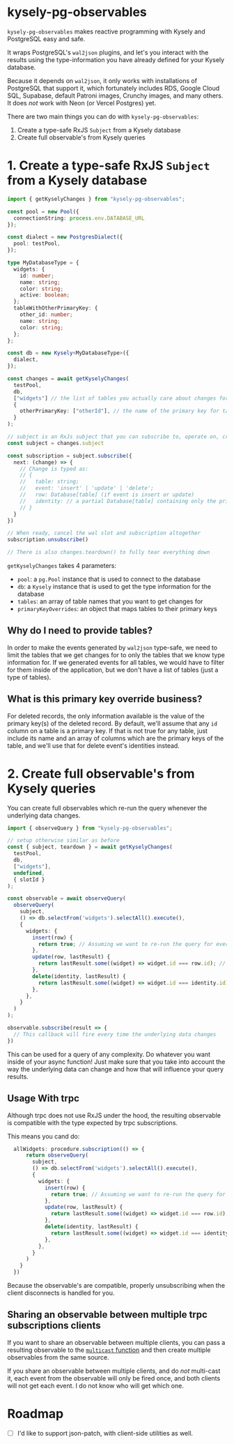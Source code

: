 # kysely-pg-observables

`kysely-pg-observables` makes reactive programming with Kysely and PostgreSQL easy and safe.

It wraps PostgreSQL's `wal2json` plugins, and let's you interact with the results using the type-information
you have already defined for your Kysely database.

Because it depends on `wal2json`, it only works with installations of PostgreSQL that support it, which fortunately
includes RDS, Google Cloud SQL, Supabase, default Patroni images, Crunchy images, and many others. 
It does *not* work with Neon (or Vercel Postgres) yet.

There are two main things you can do with `kysely-pg-observables`:
1. Create a type-safe RxJS `Subject` from a Kysely database
2. Create full observable's from Kysely queries

# 1. Create a type-safe RxJS `Subject` from a Kysely database

```typescript
import { getKyselyChanges } from "kysely-pg-observables";

const pool = new Pool({
  connectionString: process.env.DATABASE_URL
});

const dialect = new PostgresDialect({
  pool: testPool,
});

type MyDatabaseType = {
  widgets: {
    id: number;
    name: string;
    color: string;
    active: boolean;
  };
  tableWithOtherPrimaryKey: {
    other_id: number;
    name: string;
    color: string;
  };
};

const db = new Kysely<MyDatabaseType>({
  dialect,
});

const changes = await getKyselyChanges(
  testPool,
  db,
  ["widgets"] // the list of tables you actually care about changes for
  {
    otherPrimaryKey: ["otherId"], // the name of the primary key for tableWithOtherPrimaryKey
  }
);

// subject is an RxJs subject that you can subscribe to, operate on, create more observables from, etc.
const subject = changes.subject

const subscription = subject.subscribe({
  next: (change) => {
    // Change is typed as:
    // {
    //   table: string;
    //   event: 'insert' | 'update' | 'delete';
    //   row: Database[table] (if event is insert or update)
    //   identity: // a partial Database[table] containing only the primary keys of the deleted row
    // }
  }
})

// When ready, cancel the wal slot and subscription altogether
subscription.unsubscribe()

// There is also changes.teardown() to fully tear everything down
```

`getKyselyChanges` takes 4 parameters:
- `pool`: a `pg.Pool` instance that is used to connect to the database
- `db`: a `Kysely` instance that is used to get the type information for the database
- `tables`: an array of table names that you want to get changes for
- `primaryKeyOverrides`: an object that maps tables to their primary keys

## Why do I need to provide tables?

In order to make the events generated by `wal2json` type-safe, we need to limit the tables that we get changes for
to only the tables that we know type information for. If we generated events for all tables, we would have to
filter for them inside of the application, but we don't have a list of tables (just a type of tables).

## What is this primary key override business?

For deleted records, the only information available is the value of the primary key(s) of the deleted record.
By default, we'll assume that any `id` column on a table is a primary key. If that is not true for any table,
just include its name and an array of columns which are the primary keys of the table, and we'll use that 
for delete event's identities instead.

# 2. Create full observable's from Kysely queries

You can create full observables which re-run the query whenever the underlying data changes.

```typescript
import { observeQuery } from "kysely-pg-observables";

// setup otherwise similar as before
const { subject, teardown } = await getKyselyChanges(
  testPool,
  db,
  ["widgets"],
  undefined,
  { slotId }
);

const observable = await observeQuery(
  observeQuery(
    subject,
    () => db.selectFrom('widgets').selectAll().execute(),
    {
      widgets: {
        insert(row) {
          return true; // Assuming we want to re-run the query for every insert
        },
        update(row, lastResult) {
          return lastResult.some((widget) => widget.id === row.id); // Re-run only if the updated widget was in the last result
        },
        delete(identity, lastResult) {
          return lastResult.some((widget) => widget.id === identity.id); // Re-run only if the deleted widget was in the last result
        },
      },
    }
  )
);

observable.subscribe(result => {
  // This callback will fire every time the underlying data changes
})
```

This can be used for a query of any complexity. Do whatever you want inside of your async function!
Just make sure that you take into account the way the underlying data can change and how that will influence your query results. 

## Usage With trpc

Although trpc does not use RxJS under the hood, the resulting observable is compatible with the type expected by trpc subscriptions.

This means you cand do:
```typescript
  allWidgets: procedure.subscription(() => {
      return observeQuery(
        subject,
        () => db.selectFrom('widgets').selectAll().execute(),
        {
          widgets: {
            insert(row) {
              return true; // Assuming we want to re-run the query for every insert
            },
            update(row, lastResult) {
              return lastResult.some((widget) => widget.id === row.id); // Re-run only if the updated widget was in the last result
            },
            delete(identity, lastResult) {
              return lastResult.some((widget) => widget.id === identity.id); // Re-run only if the deleted widget was in the last result
            },
          },
        }
      )
    }
  })
```

Because the observable's are compatible, properly unsubscribing when the client disconnects is handled for you.

## Sharing an observable between multiple trpc subscriptions clients

If you want to share an observable between multiple clients, you can pass a resulting observable to the 
[`multicast` function](https://rxjs.dev/guide/subject#multicasted-observables) and then create multiple observables from the same source.

If you share an observable between multiple clients, and do *not* multi-cast it, each event from the observable will only 
be fired once, and both clients will not get each event. I do not know who will get which one.

# Roadmap

- [ ] I'd like to support json-patch, with client-side utilities as well.

